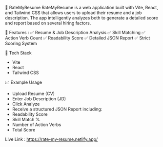 📄 RateMyResume
RateMyResume is a web application built with Vite, React, and Tailwind CSS that allows users to upload their resume and a job description. The app intelligently analyzes both to generate a detailed score and report based on several hiring factors.

🚀 Features :
✅ Resume & Job Description Analysis
✅ Skill Matching
✅ Action Verb Count
✅ Readability Score
✅ Detailed JSON Report
✅ Strict Scoring System

🧠 Tech Stack

- Vite
- React
- Tailwind CSS

📈 Example Usage

- Upload Resume (CV)
- Enter Job Description (JD)
- Click Analyze
- Receive a structured JSON Report including:
- Readability Score
- Skill Match %
- Number of Action Verbs
- Total Score

Live Link : https://rate-my-resume.netlify.app/
